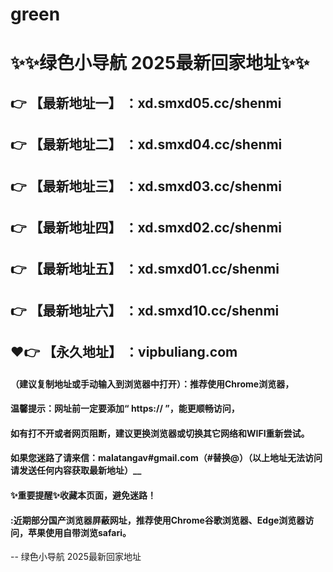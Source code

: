 # green
# :sparkles::sparkles:绿色小导航 2025最新回家地址:sparkles::sparkles:
 :point_right: 【最新地址一】 ：xd.smxd05.cc/shenmi
 ------
 :point_right: 【最新地址二】 ：xd.smxd04.cc/shenmi
 ------
 :point_right: 【最新地址三】 ：xd.smxd03.cc/shenmi
 ------
 :point_right: 【最新地址四】 ：xd.smxd02.cc/shenmi
 ------
 :point_right: 【最新地址五】 ：xd.smxd01.cc/shenmi
 ------
 :point_right: 【最新地址六】 ：xd.smxd10.cc/shenmi
 ------
  :heart::point_right: 【永久地址】 ：vipbuliang.com
 ------
#### （建议复制地址或手动输入到浏览器中打开）：推荐使用Chrome浏览器，
#### 温馨提示：网址前一定要添加“ https:// ”，能更顺畅访问，
#### 如有打不开或者网页阻断，建议更换浏览器或切换其它网络和WIFI重新尝试。
#### 如果您迷路了请来信：malatangav#gmail.com（#替换@）（以上地址无法访问请发送任何内容获取最新地址）__
#### :sparkles:重要提醒:sparkles:收藏本页面，避免迷路！
#### :近期部分国产浏览器屏蔽网址，推荐使用Chrome谷歌浏览器、Edge浏览器访问，苹果使用自带浏览safari。
--
绿色小导航 2025最新回家地址

